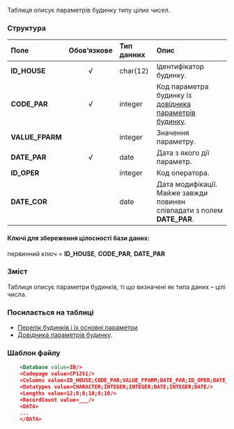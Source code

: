 Таблиця описує параметрів будинку типу цілих чисел.

### Структура

Поле   | Обов’язкове |    Тип данних  |    Опис |
:---------------- | :----: | :-------------- | :--------
**ID_HOUSE** | √ | char(12)   | Ідентифікатор будинку.
**CODE_PAR** | √ | integer | Код параметра будинку із [довідника параметрів будинку](/Загальні_довідники/Довідник_JKK_G_HOUSES_ELEMENT_PAR).
**VALUE_FPARM** | | integer | Значення параметру.
**DATE_PAR** | √ | date | Дата з якого дії параметр.
**ID_OPER** | | integer | Код оператора.
**DATE_COR** | | date | Дата модифікації. Майже завжди повинен співпадати з полем **DATE_PAR**.

#### Ключі для збереження цілосності бази даних:

первинний ключ = **ID_HOUSE**, **CODE_PAR**, **DATE_PAR**

### Зміст

Таблиця описує параметри будинків, ті що визначені як типа даних – цілі числа.

### Посилається на таблиці

- [Перелік будинків і їх основні параметри](/Формат_файлу/Таблиця_HOUSES)
- [Довідника параметрів будинку](/Загальні_довідники/Довідник_JKK_G_HOUSES_ELEMENT_PAR).

### Шаблон файлу

```XML
    <Database value=IB/>
    <Codepage value=CP1251/>
    <Columns value=ID_HOUSE;CODE_PAR;VALUE_FPARM;DATE_PAR;ID_OPER;DATE_COR/>
    <Datatypes value=CHARACTER;INTEGER;INTEGER;DATE;INTEGER;DATE/>
    <Lengths value=12;8;8;10;8;10/>
    <RecordCount value=___/>
    <DATA>
    ...
    </DATA>
```

